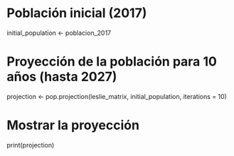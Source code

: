# Población inicial (2017)
initial_population <- poblacion_2017

# Proyección de la población para 10 años (hasta 2027)
projection <- pop.projection(leslie_matrix, initial_population, iterations = 10)

# Mostrar la proyección
print(projection)
